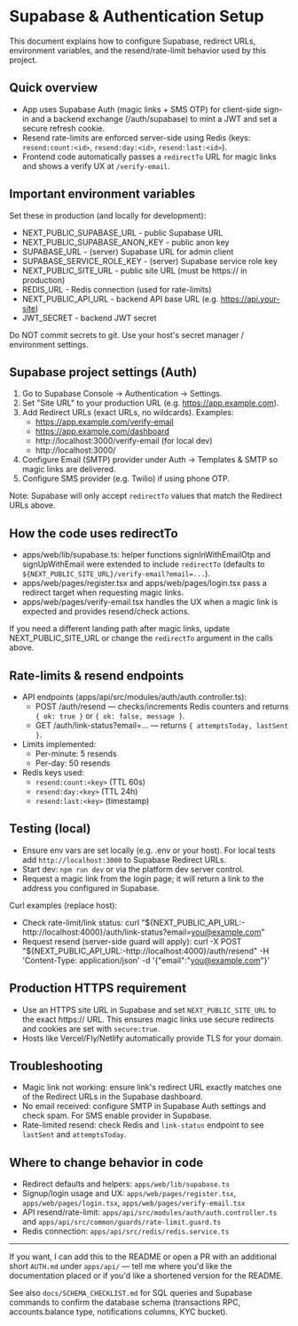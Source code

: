 # Supabase & Authentication Setup

This document explains how to configure Supabase, redirect URLs, environment variables, and the resend/rate-limit behavior used by this project.

## Quick overview

- App uses Supabase Auth (magic links + SMS OTP) for client-side sign-in and a backend exchange (/auth/supabase) to mint a JWT and set a secure refresh cookie.
- Resend rate-limits are enforced server-side using Redis (keys: `resend:count:<id>`, `resend:day:<id>`, `resend:last:<id>`).
- Frontend code automatically passes a `redirectTo` URL for magic links and shows a verify UX at `/verify-email`.

## Important environment variables

Set these in production (and locally for development):

- NEXT_PUBLIC_SUPABASE_URL - public Supabase URL
- NEXT_PUBLIC_SUPABASE_ANON_KEY - public anon key
- SUPABASE_URL - (server) Supabase URL for admin client
- SUPABASE_SERVICE_ROLE_KEY - (server) Supabase service role key
- NEXT_PUBLIC_SITE_URL - public site URL (must be https:// in production)
- REDIS_URL - Redis connection (used for rate-limits)
- NEXT_PUBLIC_API_URL - backend API base URL (e.g. https://api.your-site)
- JWT_SECRET - backend JWT secret

Do NOT commit secrets to git. Use your host's secret manager / environment settings.

## Supabase project settings (Auth)

1. Go to Supabase Console → Authentication → Settings.
2. Set "Site URL" to your production URL (e.g. https://app.example.com).
3. Add Redirect URLs (exact URLs, no wildcards). Examples:
   - https://app.example.com/verify-email
   - https://app.example.com/dashboard
   - http://localhost:3000/verify-email (for local dev)
   - http://localhost:3000/
4. Configure Email (SMTP) provider under Auth → Templates & SMTP so magic links are delivered.
5. Configure SMS provider (e.g. Twilio) if using phone OTP.

Note: Supabase will only accept `redirectTo` values that match the Redirect URLs above.

## How the code uses redirectTo

- apps/web/lib/supabase.ts: helper functions signInWithEmailOtp and signUpWithEmail were extended to include `redirectTo` (defaults to `${NEXT_PUBLIC_SITE_URL}/verify-email?email=...`).
- apps/web/pages/register.tsx and apps/web/pages/login.tsx pass a redirect target when requesting magic links.
- apps/web/pages/verify-email.tsx handles the UX when a magic link is expected and provides resend/check actions.

If you need a different landing path after magic links, update NEXT_PUBLIC_SITE_URL or change the `redirectTo` argument in the calls above.

## Rate-limits & resend endpoints

- API endpoints (apps/api/src/modules/auth/auth.controller.ts):
  - POST /auth/resend — checks/increments Redis counters and returns `{ ok: true }` or `{ ok: false, message }`.
  - GET /auth/link-status?email=... — returns `{ attemptsToday, lastSent }`.
- Limits implemented:
  - Per-minute: 5 resends
  - Per-day: 50 resends
- Redis keys used:
  - `resend:count:<key>` (TTL 60s)
  - `resend:day:<key>` (TTL 24h)
  - `resend:last:<key>` (timestamp)

## Testing (local)

- Ensure env vars are set locally (e.g. .env or your host). For local tests add `http://localhost:3000` to Supabase Redirect URLs.
- Start dev: `npm run dev` or via the platform dev server control.
- Request a magic link from the login page; it will return a link to the address you configured in Supabase.

Curl examples (replace host):

- Check rate-limit/link status:
  curl "${NEXT_PUBLIC_API_URL:-http://localhost:4000}/auth/link-status?email=you@example.com"
- Request resend (server-side guard will apply):
  curl -X POST "${NEXT_PUBLIC_API_URL:-http://localhost:4000}/auth/resend" -H 'Content-Type: application/json' -d '{"email":"you@example.com"}'

## Production HTTPS requirement

- Use an HTTPS site URL in Supabase and set `NEXT_PUBLIC_SITE_URL` to the exact https:// URL. This ensures magic links use secure redirects and cookies are set with `secure:true`.
- Hosts like Vercel/Fly/Netlify automatically provide TLS for your domain.

## Troubleshooting

- Magic link not working: ensure link's redirect URL exactly matches one of the Redirect URLs in the Supabase dashboard.
- No email received: configure SMTP in Supabase Auth settings and check spam. For SMS enable provider in Supabase.
- Rate-limited resend: check Redis and `link-status` endpoint to see `lastSent` and `attemptsToday`.

## Where to change behavior in code

- Redirect defaults and helpers: `apps/web/lib/supabase.ts`
- Signup/login usage and UX: `apps/web/pages/register.tsx`, `apps/web/pages/login.tsx`, `apps/web/pages/verify-email.tsx`
- API resend/rate-limit: `apps/api/src/modules/auth/auth.controller.ts` and `apps/api/src/common/guards/rate-limit.guard.ts`
- Redis connection: `apps/api/src/redis/redis.service.ts`

---

If you want, I can add this to the README or open a PR with an additional short `AUTH.md` under `apps/api/` — tell me where you'd like the documentation placed or if you'd like a shortened version for the README.

See also `docs/SCHEMA_CHECKLIST.md` for SQL queries and Supabase commands to confirm the database schema (transactions RPC, accounts.balance type, notifications columns, KYC bucket).
